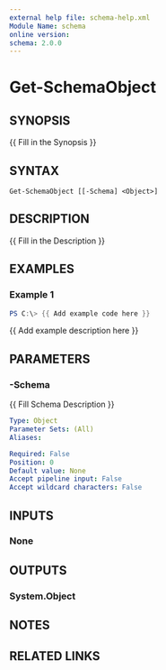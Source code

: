 ```yaml
---
external help file: schema-help.xml
Module Name: schema
online version:
schema: 2.0.0
---
```


# Get-SchemaObject

## SYNOPSIS
{{ Fill in the Synopsis }}

## SYNTAX

```
Get-SchemaObject [[-Schema] <Object>]
```

## DESCRIPTION
{{ Fill in the Description }}

## EXAMPLES

### Example 1
```powershell
PS C:\> {{ Add example code here }}
```

{{ Add example description here }}

## PARAMETERS

### -Schema
{{ Fill Schema Description }}

```yaml
Type: Object
Parameter Sets: (All)
Aliases:

Required: False
Position: 0
Default value: None
Accept pipeline input: False
Accept wildcard characters: False
```

## INPUTS

### None

## OUTPUTS

### System.Object
## NOTES

## RELATED LINKS
